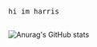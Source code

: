 
<samp>
hi im harris
<br></br>
</samp>

![Anurag's GitHub stats](https://github-readme-stats.vercel.app/api?username=ho2601&theme=dracula&show_icons=true&hide=contribs,issues)


